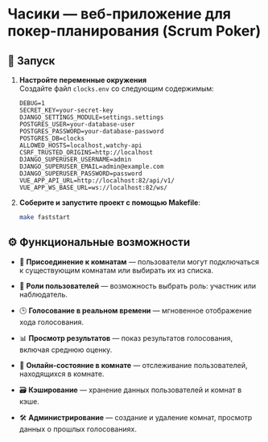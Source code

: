 # Часики — веб-приложение для покер-планирования (Scrum Poker)

## 🚀 Запуск

1. **Настройте переменные окружения**  
    Создайте файл `clocks.env` со следующим содержимым:
    
    ```env
    DEBUG=1
    SECRET_KEY=your-secret-key
    DJANGO_SETTINGS_MODULE=settings.settings
    POSTGRES_USER=your-database-user
    POSTGRES_PASSWORD=your-database-password
    POSTGRES_DB=clocks
    ALLOWED_HOSTS=localhost,watchy-api
    CSRF_TRUSTED_ORIGINS=http://localhost
    DJANGO_SUPERUSER_USERNAME=admin
    DJANGO_SUPERUSER_EMAIL=admin@example.com
    DJANGO_SUPERUSER_PASSWORD=password
    VUE_APP_API_URL=http://localhost:82/api/v1/
    VUE_APP_WS_BASE_URL=ws://localhost:82/ws/
    ```
    
2. **Соберите и запустите проект с помощью Makefile**:
    
    ```bash
    make faststart
    ```

## ⚙️ Функциональные возможности

- 🧩 **Присоединение к комнатам** — пользователи могут подключаться к существующим комнатам или выбирать их из списка.
    
- 👥 **Роли пользователей** — возможность выбрать роль: участник или наблюдатель.
    
- 🕒 **Голосование в реальном времени** — мгновенное отображение хода голосования.
    
- 📊 **Просмотр результатов** — показ результатов голосования, включая среднюю оценку.
    
- 🔄 **Онлайн-состояние в комнате** — отслеживание пользователей, находящихся в комнате.
     
- 🗃 **Кэширование** — хранение данных пользователей и комнат в кэше.
    
- 🛠 **Администрирование** — создание и удаление комнат, просмотр данных о прошлых голосованиях.
